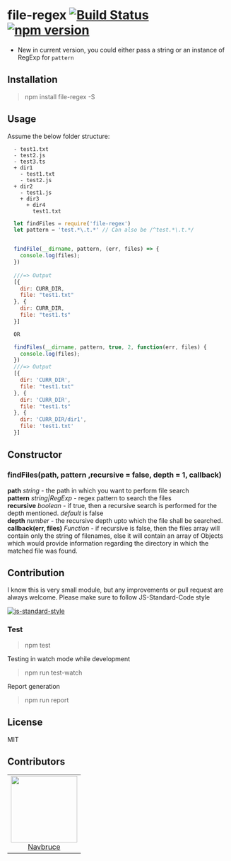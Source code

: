 # file-regex [![Build Status](https://travis-ci.org/AkashBabu/file-regex.svg?branch=master)](https://travis-ci.org/AkashBabu/file-regex) [![npm version](https://badge.fury.io/js/file-regex.svg)](https://badge.fury.io/js/file-regex)

* New in current version, you could either pass a string or an instance of RegExp for `pattern`

## Installation

> npm install file-regex -S

## Usage

Assume the below folder structure:
```
  - test1.txt
  - test2.js
  - test3.ts
  + dir1
    - test1.txt
    - test2.js
  + dir2
    - test1.js
    + dir3
      + dir4
        test1.txt

```


```javascript
  let findFiles = require('file-regex')
  let pattern = 'test.*\.t.*' // Can also be /^test.*\.t.*/


  findFile(__dirname, pattern, (err, files) => {  
    console.log(files);
  })
  
  ///=> Output
  [{
    dir: CURR_DIR,
    file: "test1.txt"
  }, {
    dir: CURR_DIR,
    file: "test1.ts"
  }]

  OR

  findFiles(__dirname, pattern, true, 2, function(err, files) {
    console.log(files);
  })
  ///=> Output
  [{
    dir: 'CURR_DIR',
    file: "test1.txt"
  }, {
    dir: 'CURR_DIR',
    file: "test1.ts"
  }, { 
    dir: 'CURR_DIR/dir1',
    file: 'test1.txt' 
  }]

```

## Constructor

### **findFiles(path, pattern ,recursive = false, depth = 1, callback)**

**path** *string* - the path in which you want to perform file search  
**pattern** *string|RegExp* - regex pattern to search the files  
**recursive** *boolean* - if true, then a recursive search is performed for the depth mentioned. *default* is false  
**depth** *number* - the recursive depth upto which the file shall be searched.  
**callback(err, files)** *Function* - if recursive is false, then the files array will contain only the string of filenames, else it will contain an array of Objects which would provide information regarding the directory in which the matched file was found.

## Contribution

I know this is very small module, but any improvements or pull request are always welcome.
Please make sure to follow JS-Standard-Code style  

[![js-standard-style](https://cdn.rawgit.com/standard/standard/master/badge.svg)](http://standardjs.com)

### Test
> npm test  

Testing in watch mode while development  
> npm run test-watch  

Report generation  
> npm run report  

## License

MIT

## Contributors

<table>
  <tbody align="center">
    <tr align="center">
      <td align="center">
        <a href="https://github.com/navbruce">
          <img width="150" height="150" src="https://github.com/navbruce.png?v=3&s=150">
          </br>
          Navbruce
        </a>
      </td>
    </tr>
  <tbody>
</table>

